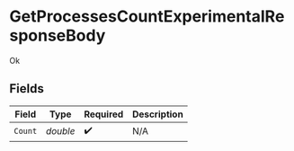 # GetProcessesCountExperimentalResponseBody

Ok


## Fields

| Field              | Type               | Required           | Description        |
| ------------------ | ------------------ | ------------------ | ------------------ |
| `Count`            | *double*           | :heavy_check_mark: | N/A                |
